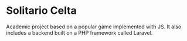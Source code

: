 # Solitario Celta

Academic project based on a popular game implemented with JS. It also includes a backend built on a PHP framework called Laravel.
